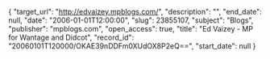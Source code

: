 {
  "target_url": "http://edvaizey.mpblogs.com/", 
  "description": "", 
  "end_date": null, 
  "date": "2006-01-01T12:00:00", 
  "slug": 23855107, 
  "subject": "Blogs", 
  "publisher": "mpblogs.com", 
  "open_access": true, 
  "title": "Ed Vaizey - MP for Wantage and Didcot", 
  "record_id": "20060101T120000/OKAE39nDDFm0XUdOX8P2eQ==", 
  "start_date": null
}

